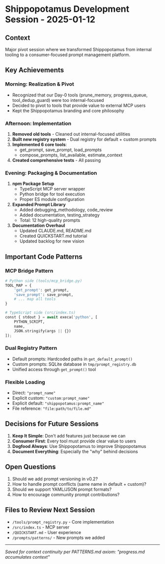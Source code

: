 # Shippopotamus Development Session - 2025-01-12

## Context
Major pivot session where we transformed Shippopotamus from internal tooling to a consumer-focused prompt management platform.

## Key Achievements

### Morning: Realization & Pivot
- Recognized that our Day-0 tools (prune_memory, progress_queue, tool_dedup_guard) were too internal-focused
- Decided to pivot to tools that provide value to external MCP users
- Kept the Shippopotamus branding and core philosophy

### Afternoon: Implementation
1. **Removed old tools** - Cleaned out internal-focused utilities
2. **Built new registry system** - Dual registry for default + custom prompts
3. **Implemented 6 core tools**:
   - get_prompt, save_prompt, load_prompts
   - compose_prompts, list_available, estimate_context
4. **Created comprehensive tests** - All passing

### Evening: Packaging & Documentation
1. **npm Package Setup**
   - TypeScript MCP server wrapper
   - Python bridge for tool execution
   - Proper ES module configuration
2. **Expanded Prompt Library**
   - Added debugging_methodology, code_review
   - Added documentation, testing_strategy
   - Total: 12 high-quality prompts
3. **Documentation Overhaul**
   - Updated CLAUDE.md, README.md
   - Created QUICKSTART.md tutorial
   - Updated backlog for new vision

## Important Code Patterns

### MCP Bridge Pattern
```python
# Python side (tools/mcp_bridge.py)
TOOL_MAP = {
    'get_prompt': get_prompt,
    'save_prompt': save_prompt,
    # ... map all tools
}

# TypeScript side (src/index.ts)
const { stdout } = await execa('python', [
    PYTHON_SCRIPT,
    name,
    JSON.stringify(args || {})
]);
```

### Dual Registry Pattern
- Default prompts: Hardcoded paths in `get_default_prompt()`
- Custom prompts: SQLite database in `tmp/prompt_registry.db`
- Unified access through `get_prompt()` tool

### Flexible Loading
- Direct: `"prompt_name"`
- Explicit custom: `"custom:prompt_name"`
- Explicit default: `"shippopotamus:prompt_name"`
- File reference: `"file:path/to/file.md"`

## Decisions for Future Sessions

1. **Keep It Simple**: Don't add features just because we can
2. **Consumer First**: Every tool must provide clear value to users
3. **Dogfood Always**: Use Shippopotamus to improve Shippopotamus
4. **Document Everything**: Especially the "why" behind decisions

## Open Questions

1. Should we add prompt versioning in v0.2?
2. How to handle prompt conflicts (same name in default + custom)?
3. Should we support YAML/JSON prompt formats?
4. How to encourage community prompt contributions?

## Files to Review Next Session
- `/tools/prompt_registry.py` - Core implementation
- `/src/index.ts` - MCP server
- `/QUICKSTART.md` - User experience
- `/prompts/patterns/` - New prompts we added

---

*Saved for context continuity per PATTERNS.md axiom: "progress.md accumulates context"*